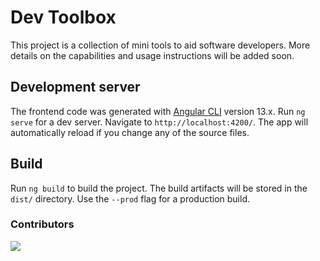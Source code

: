 # Dev Toolbox

This project is a collection of mini tools to aid software developers. More details on the capabilities and usage instructions will be added soon.

## Development server

The frontend code was generated with [Angular CLI](https://github.com/angular/angular-cli) version 13.x. Run `ng serve` for a dev server. Navigate to `http://localhost:4200/`. The app will automatically reload if you change any of the source files.

## Build

Run `ng build` to build the project. The build artifacts will be stored in the `dist/` directory. Use the `--prod` flag for a production build.

### Contributors

<a href="https://github.com/techtocore/Dev-Toolbox/graphs/contributors">
  <img src="https://contrib.rocks/image?repo=techtocore/Dev-Toolbox" />
</a>
